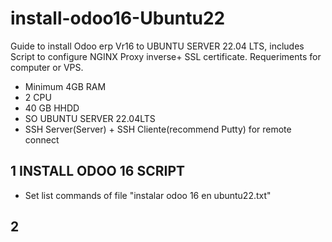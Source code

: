 # install-odoo16-Ubuntu22
Guide to install Odoo erp Vr16 to UBUNTU SERVER 22.04 LTS, includes Script to configure NGINX Proxy inverse+ SSL certificate.
Requeriments for computer or VPS.
- Minimum 4GB RAM
- 2 CPU
- 40 GB HHDD
- SO UBUNTU SERVER 22.04LTS
- SSH Server(Server) + SSH Cliente(recommend Putty) for remote connect
  
## 1 INSTALL ODOO 16 SCRIPT 
- Set list commands of file "instalar odoo 16 en ubuntu22.txt"

## 2 
